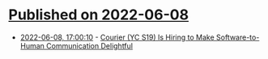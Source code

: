 # [Published on 2022-06-08](index.md)

* [2022-06-08, 17:00:10](https://news.ycombinator.com/item?id=31670307) - [Courier (YC S19) Is Hiring to Make Software-to-Human Communication Delightful](https://jobs.lever.co/trycourier)

